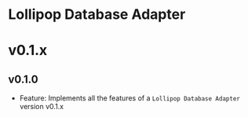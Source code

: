 Lollipop Database Adapter
=====================================

# v0.1.x
## v0.1.0

* Feature: Implements all the features of a `Lollipop Database Adapter` version v0.1.x